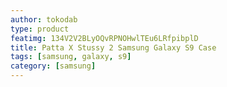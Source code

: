 ```yaml
---
author: tokodab
type: product
featimg: 134V2V2BLyOQvRPNOHwlTEu6LRfpibplD
title: Patta X Stussy 2 Samsung Galaxy S9 Case
tags: [samsung, galaxy, s9]
category: [samsung]
---
```

